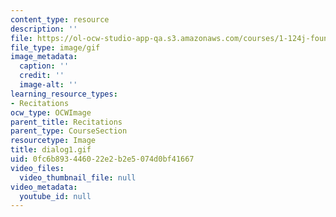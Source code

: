 ```yaml
---
content_type: resource
description: ''
file: https://ol-ocw-studio-app-qa.s3.amazonaws.com/courses/1-124j-foundations-of-software-engineering-fall-2000/0fc6b893446022e2b2e5074d0bf41667_dialog1.gif
file_type: image/gif
image_metadata:
  caption: ''
  credit: ''
  image-alt: ''
learning_resource_types:
- Recitations
ocw_type: OCWImage
parent_title: Recitations
parent_type: CourseSection
resourcetype: Image
title: dialog1.gif
uid: 0fc6b893-4460-22e2-b2e5-074d0bf41667
video_files:
  video_thumbnail_file: null
video_metadata:
  youtube_id: null
---
```

